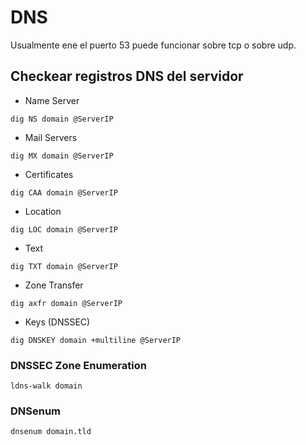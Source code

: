 # DNS
Usualmente ene el puerto 53 puede funcionar sobre tcp o sobre udp. 

## Checkear registros DNS del servidor
* Name Server
```
dig NS domain @ServerIP
```
* Mail Servers
```
dig MX domain @ServerIP
```
* Certificates
```	
dig CAA domain @ServerIP
```
* Location
```
dig LOC domain @ServerIP
```
* Text
```
dig TXT domain @ServerIP
```
* Zone Transfer
```
dig axfr domain @ServerIP
```
* Keys (DNSSEC)
```
dig DNSKEY domain +multiline @ServerIP
```
### DNSSEC Zone Enumeration
```
ldns-walk domain
```
### DNSenum
```
dnsenum domain.tld
```
